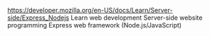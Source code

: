 https://developer.mozilla.org/en-US/docs/Learn/Server-side/Express_Nodejs
Learn web development 
Server-side website programming 
Express web framework (Node.js/JavaScript)